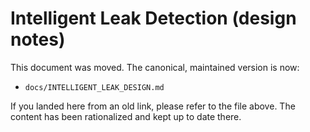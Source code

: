 # Intelligent Leak Detection (design notes)

This document was moved. The canonical, maintained version is now:

- `docs/INTELLIGENT_LEAK_DESIGN.md`

If you landed here from an old link, please refer to the file above. The content has been rationalized and kept up to date there.
